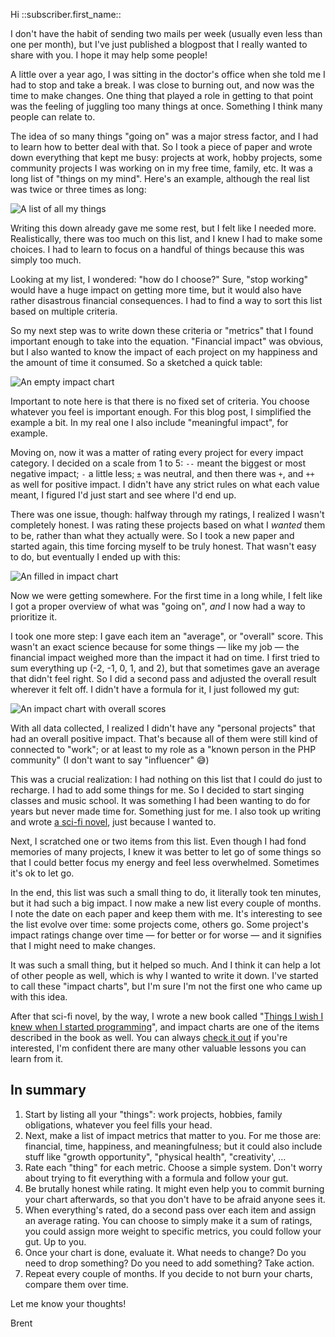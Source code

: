 Hi ::subscriber.first_name::

I don't have the habit of sending two mails per week (usually even less than one per month), but I've just published a blogpost that I really wanted to share with you. I hope it may help some people!

A little over a year ago, I was sitting in the doctor's office when she told me I had to stop and take a break. I was close to burning out, and now was the time to make changes. One thing that played a role in getting to that point was the feeling of juggling too many things at once. Something I think many people can relate to.

The idea of so many things "going on" was a major stress factor, and I had to learn how to better deal with that. So I took a piece of paper and wrote down everything that kept me busy: projects at work, hobby projects, some community projects I was working on in my free time, family, etc. It was a long list of "things on my mind". Here's an example, although the real list was twice or three times as long:

<img src="https://stitcher.io/resources/img/blog/impact-chart/02.svg" alt="A list of all my things" />

Writing this down already gave me some rest, but I felt like I needed more. Realistically, there was too much on this list, and I knew I had to make some choices. I had to learn to focus on a handful of things because this was simply too much.

Looking at my list, I wondered: "how do I choose?" Sure, "stop working" would have a huge impact on getting more time, but it would also have rather disastrous financial consequences. I had to find a way to sort this list based on multiple criteria.

So my next step was to write down these criteria or "metrics" that I found important enough to take into the equation. "Financial impact" was obvious, but I also wanted to know the impact of each project on my happiness and the amount of time it consumed. So a sketched a quick table:


<img  src="https://stitcher.io/resources/img/blog/impact-chart/03.svg" alt="An empty impact chart" />

Important to note here is that there is no fixed set of criteria. You choose whatever you feel is important enough. For this blog post, I simplified the example a bit. In my real one I also include "meaningful impact", for example.

Moving on, now it was a matter of rating every project for every impact category. I decided on a scale from 1 to 5: `--` meant the biggest or most negative impact; `-` a little less; `±` was neutral, and then there was `+`, and `++` as well for positive impact. I didn't have any strict rules on what each value meant, I figured I'd just start and see where I'd end up.

There was one issue, though: halfway through my ratings, I realized I wasn't completely honest. I was rating these projects based on what I _wanted_ them to be, rather than what they actually were. So I took a new paper and started again, this time forcing myself to be truly honest. That wasn't easy to do, but eventually I ended up with this:


<img  src="https://stitcher.io/resources/img/blog/impact-chart/04.svg" alt="An filled in impact chart" />

Now we were getting somewhere. For the first time in a long while, I felt like I got a proper overview of what was "going on", _and_ I now had a way to prioritize it.

I took one more step: I gave each item an "average", or "overall" score. This wasn't an exact science because for some things — like my job — the financial impact weighed more than the impact it had on time. I first tried to sum everything up (-2, -1, 0, 1, and 2), but that sometimes gave an average that didn't feel right. So I did a second pass and adjusted the overall result wherever it felt off. I didn't have a formula for it, I just followed my gut:


<img  src="https://stitcher.io/resources/img/blog/impact-chart/05.svg" alt="An impact chart with overall scores" />

With all data collected, I realized I didn't have any "personal projects" that had an overall positive impact. That's because all of them were still kind of connected to "work"; or at least to my role as a "known person in the PHP community" (I don't want to say "influencer" 😅)

This was a crucial realization: I had nothing on this list that I could do just to recharge. I had to add some things for me. So I decided to start singing classes and music school. It was something I had been wanting to do for years but never made time for. Something just for me. I also took up writing and wrote [a sci-fi novel](http://timeline-taxi.com/), just because I wanted to.

Next, I scratched one or two items from this list. Even though I had fond memories of many projects, I knew it was better to let go of some things so that I could better focus my energy and feel less overwhelmed. Sometimes it's ok to let go.

In the end, this list was such a small thing to do, it literally took ten minutes, but it had such a big impact. I now make a new list every couple of months. I note the date on each paper and keep them with me. It's interesting to see the list evolve over time: some projects come, others go. Some project's impact ratings change over time — for better or for worse — and it signifies that I might need to make changes.

It was such a small thing, but it helped so much. And I think it can help a lot of other people as well, which is why I wanted to write it down. I've started to call these "impact charts", but I'm sure I'm not the first one who came up with this idea.

After that sci-fi novel, by the way, I wrote a new book called "[Things I wish I knew when I started programming](https://things-i-wish-i-knew.com/)", and impact charts are one of the items described in the book as well. You can always [check it out](https://things-i-wish-i-knew.com/) if you're interested, I'm confident there are many other valuable lessons you can learn from it.

## In summary

1. Start by listing all your "things": work projects, hobbies, family obligations, whatever you feel fills your head.
2. Next, make a list of impact metrics that matter to you. For me those are: financial, time, happiness, and meaningfulness; but it could also include stuff like "growth opportunity", "physical health", "creativity', …
3. Rate each "thing" for each metric. Choose a simple system. Don't worry about trying to fit everything with a formula and follow your gut.
4. Be brutally honest while rating. It might even help you to commit burning your chart afterwards, so that you don't have to be afraid anyone sees it.
5. When everything's rated, do a second pass over each item and assign an average rating. You can choose to simply make it a sum of ratings, you could assign more weight to specific metrics, you could follow your gut. Up to you.
6. Once your chart is done, evaluate it. What needs to change? Do you need to drop something? Do you need to add something? Take action.
7. Repeat every couple of months. If you decide to not burn your charts, compare them over time.

Let me know your thoughts!

Brent